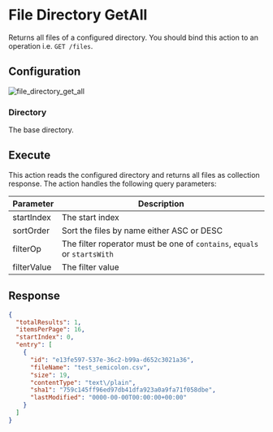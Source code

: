 
# File Directory GetAll

Returns all files of a configured directory. You should bind this action to an operation i.e. `GET /files`.

## Configuration

![file_directory_get_all](/img/backend/api/action/file_directory_get_all.png)

### Directory

The base directory.

## Execute

This action reads the configured directory and returns all files as collection response.
The action handles the following query parameters:

| Parameter   | Description                                                              |
|-------------|--------------------------------------------------------------------------|
| startIndex  | The start index                                                          |
| sortOrder   | Sort the files by name either ASC or DESC                                |
| filterOp    | The filter roperator must be one of `contains`, `equals` or `startsWith` |
| filterValue | The filter value                                                         |

## Response

```json
{
  "totalResults": 1,
  "itemsPerPage": 16,
  "startIndex": 0,
  "entry": [
    {
      "id": "e13fe597-537e-36c2-b99a-d652c3021a36",
      "fileName": "test_semicolon.csv",
      "size": 19,
      "contentType": "text\/plain",
      "sha1": "759c145ff96ed97db41dfa923a0a9fa71f058dbe",
      "lastModified": "0000-00-00T00:00:00+00:00"
    }
  ]
}
```

